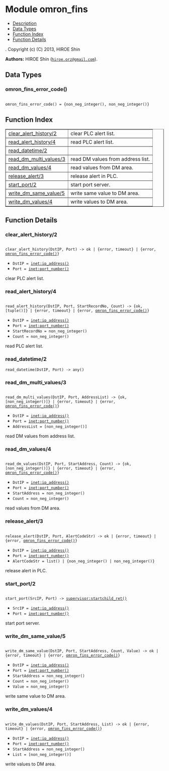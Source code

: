 

# Module omron_fins #
* [Description](#description)
* [Data Types](#types)
* [Function Index](#index)
* [Function Details](#functions)


.
Copyright (c) (C) 2013, HIROE Shin

__Authors:__ HIROE Shin ([`hiroe.orz@gmail.com`](mailto:hiroe.orz@gmail.com)).

<a name="types"></a>

## Data Types ##




### <a name="type-omron_fins_error_code">omron_fins_error_code()</a> ###



<pre><code>
omron_fins_error_code() = {non_neg_integer(), non_neg_integer()}
</code></pre>


<a name="index"></a>

## Function Index ##


<table width="100%" border="1" cellspacing="0" cellpadding="2" summary="function index"><tr><td valign="top"><a href="#clear_alert_history-2">clear_alert_history/2</a></td><td>clear PLC alert list.</td></tr><tr><td valign="top"><a href="#read_alert_history-4">read_alert_history/4</a></td><td>read PLC alert list.</td></tr><tr><td valign="top"><a href="#read_datetime-2">read_datetime/2</a></td><td></td></tr><tr><td valign="top"><a href="#read_dm_multi_values-3">read_dm_multi_values/3</a></td><td>read DM values from address list.</td></tr><tr><td valign="top"><a href="#read_dm_values-4">read_dm_values/4</a></td><td>read values from DM area.</td></tr><tr><td valign="top"><a href="#release_alert-3">release_alert/3</a></td><td>release alert in PLC.</td></tr><tr><td valign="top"><a href="#start_port-2">start_port/2</a></td><td>start port server.</td></tr><tr><td valign="top"><a href="#write_dm_same_value-5">write_dm_same_value/5</a></td><td>write same value to DM area.</td></tr><tr><td valign="top"><a href="#write_dm_values-4">write_dm_values/4</a></td><td>write values to DM area.</td></tr></table>


<a name="functions"></a>

## Function Details ##

<a name="clear_alert_history-2"></a>

### clear_alert_history/2 ###


<pre><code>
clear_alert_history(DstIP, Port) -&gt; ok | {error, timeout} | {error, <a href="#type-omron_fins_error_code">omron_fins_error_code()</a>}
</code></pre>

<ul class="definitions"><li><code>DstIP = <a href="inet.md#type-ip_address">inet:ip_address()</a></code></li><li><code>Port = <a href="inet.md#type-port_number">inet:port_number()</a></code></li></ul>

clear PLC alert list.
<a name="read_alert_history-4"></a>

### read_alert_history/4 ###


<pre><code>
read_alert_history(DstIP, Port, StartRecordNo, Count) -&gt; {ok, [tuple()]} | {error, timeout} | {error, <a href="#type-omron_fins_error_code">omron_fins_error_code()</a>}
</code></pre>

<ul class="definitions"><li><code>DstIP = <a href="inet.md#type-ip_address">inet:ip_address()</a></code></li><li><code>Port = <a href="inet.md#type-port_number">inet:port_number()</a></code></li><li><code>StartRecordNo = non_neg_integer()</code></li><li><code>Count = non_neg_integer()</code></li></ul>

read PLC alert list.
<a name="read_datetime-2"></a>

### read_datetime/2 ###

`read_datetime(DstIP, Port) -> any()`


<a name="read_dm_multi_values-3"></a>

### read_dm_multi_values/3 ###


<pre><code>
read_dm_multi_values(DstIP, Port, AddressList) -&gt; {ok, [non_neg_integer()]} | {error, timeout} | {error, <a href="#type-omron_fins_error_code">omron_fins_error_code()</a>}
</code></pre>

<ul class="definitions"><li><code>DstIP = <a href="inet.md#type-ip_address">inet:ip_address()</a></code></li><li><code>Port = <a href="inet.md#type-port_number">inet:port_number()</a></code></li><li><code>AddressList = [non_neg_integer()]</code></li></ul>

read DM values from address list.
<a name="read_dm_values-4"></a>

### read_dm_values/4 ###


<pre><code>
read_dm_values(DstIP, Port, StartAddress, Count) -&gt; {ok, [non_neg_integer()]} | {error, timeout} | {error, <a href="#type-omron_fins_error_code">omron_fins_error_code()</a>}
</code></pre>

<ul class="definitions"><li><code>DstIP = <a href="inet.md#type-ip_address">inet:ip_address()</a></code></li><li><code>Port = <a href="inet.md#type-port_number">inet:port_number()</a></code></li><li><code>StartAddress = non_neg_integer()</code></li><li><code>Count = non_neg_integer()</code></li></ul>

read values from DM area.
<a name="release_alert-3"></a>

### release_alert/3 ###


<pre><code>
release_alert(DstIP, Port, AlertCodeStr) -&gt; ok | {error, timeout} | {error, <a href="#type-omron_fins_error_code">omron_fins_error_code()</a>}
</code></pre>

<ul class="definitions"><li><code>DstIP = <a href="inet.md#type-ip_address">inet:ip_address()</a></code></li><li><code>Port = <a href="inet.md#type-port_number">inet:port_number()</a></code></li><li><code>AlertCodeStr = list() | {non_neg_integer() | non_neg_integer()}</code></li></ul>

release alert in PLC.
<a name="start_port-2"></a>

### start_port/2 ###


<pre><code>
start_port(SrcIP, Port) -&gt; <a href="supervisor.md#type-startchild_ret">supervisor:startchild_ret()</a>
</code></pre>

<ul class="definitions"><li><code>SrcIP = <a href="inet.md#type-ip_address">inet:ip_address()</a></code></li><li><code>Port = <a href="inet.md#type-port_number">inet:port_number()</a></code></li></ul>

start port server.
<a name="write_dm_same_value-5"></a>

### write_dm_same_value/5 ###


<pre><code>
write_dm_same_value(DstIP, Port, StartAddress, Count, Value) -&gt; ok | {error, timeout} | {error, <a href="#type-omron_fins_error_code">omron_fins_error_code()</a>}
</code></pre>

<ul class="definitions"><li><code>DstIP = <a href="inet.md#type-ip_address">inet:ip_address()</a></code></li><li><code>Port = <a href="inet.md#type-port_number">inet:port_number()</a></code></li><li><code>StartAddress = non_neg_integer()</code></li><li><code>Count = non_neg_integer()</code></li><li><code>Value = non_neg_integer()</code></li></ul>

write same value to DM area.
<a name="write_dm_values-4"></a>

### write_dm_values/4 ###


<pre><code>
write_dm_values(DstIP, Port, StartAddress, List) -&gt; ok | {error, timeout} | {error, <a href="#type-omron_fins_error_code">omron_fins_error_code()</a>}
</code></pre>

<ul class="definitions"><li><code>DstIP = <a href="inet.md#type-ip_address">inet:ip_address()</a></code></li><li><code>Port = <a href="inet.md#type-port_number">inet:port_number()</a></code></li><li><code>StartAddress = non_neg_integer()</code></li><li><code>List = [non_neg_integer()]</code></li></ul>

write values to DM area.
